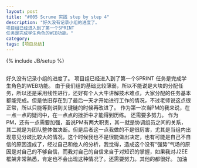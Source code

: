 ```yaml
---
layout: post
title: "#005 Scrume 实践 step by step 4"
description: "好久没有记录小组的进度了。
项目组已经进入到了第一个SPRINT
任务是完成学生角色的WEB功能。"
category: 
tags: [项目总结]
---
```

{% include JB/setup %}
##
好久没有记录小组的进度了。
项目组已经进入到了第一个SPRINT
任务是完成学生角色的WEB功能。
由于我们组的基础比较薄弱，所以不能说是大块的分配任务，所以还是采用线性进行，还好有个人大牛讲解技术难点，大家分配的任务基本都能完成。但是依旧存在到了最后一天才开始进行工作的情况，不过老师说这点很正常，所以只能等到讲到关键链的时候再改进了。
作为第一次当PM的我来说，在一点一点的疑问中，在一点点的挫折中才能得到历练。
还需要多努力。
作为PM，还有一点需要加强，虽说PM有两大职责，其一就是协调组员之间的关系，其二就是为团队整体做决断。但是后者这一点我做的不是很厉害，尤其是当组内出现意见分歧比较大的情况，这个时候我也不是很能做出决定，也有可能是自己不自信的原因造成了，经过自己和他人的分析，我觉得，造成这个没有“强势”气场的原因是对自己的不够自信，而我对自己的自信来自于对知识的掌握，如果我对J2EE框架非常熟悉，肯定也不会出现这种情况了。还需要努力。其他的都很好。
加油
##